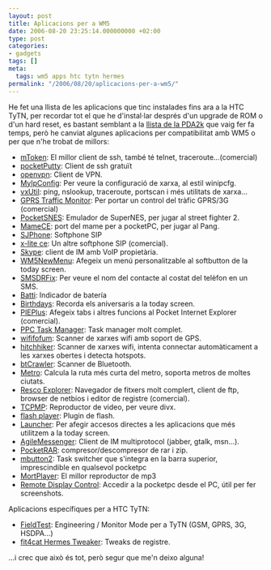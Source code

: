 ```yaml
---
layout: post
title: Aplicacions per a WM5
date: 2006-08-20 23:25:14.000000000 +02:00
type: post
categories:
- gadgets
tags: []
meta:
  tags: wm5 apps htc tytn hermes
permalink: "/2006/08/20/aplicacions-per-a-wm5/"
---
```

He fet una llista de les aplicacions que tinc instalades fins ara a la HTC TyTN, per recordar tot el que he d'instal·lar després d'un upgrade de ROM o d'un hard reset, es bastant semblant a la [llista de la PDA2k](/blog/2005/05/22/nova-versio-de-la-rom-de-la-pda2k/) que vaig fer fa temps, però he canviat algunes aplicacions per compatibilitat amb WM5 o per que n'he trobat de millors:

- [mToken](http://www.choung.net/mToken/): El millor client de ssh, també té telnet, traceroute...(comercial)
- [pocketPutty](http://www.pocketputty.net/): Client de ssh gratuït
- [openvpn](http://www.ziggurat29.com/OVPNPPCAlpha/OVPNPPCAlpha.htm): Client de VPN.
- [MyIpConfig](http://myipconfig.sourceforge.net/): Per veure la configuració de xarxa, al estil winipcfg.
- [vxUtil](http://www.cam.com/vxutil_pers.html): ping, nslookup, traceroute, portscan i més utilitats de xarxa...
- [GPRS Traffic Monitor](http://www.efficasoft.com/gprsmonitorppc.html): Per portar un control del tràfic GPRS/3G (comercial)
- [PocketSNES](http://paqpark.nuclearfallout.net/projects/pocketsnes.php): Emulador de SuperNES, per jugar al street fighter 2.
- [MameCE](http://www.mameworld.net/mamece3/): port del mame per a pocketPC, per jugar al Pang.
- [SJPhone](http://www.sjlabs.com/sjp.html): Softphone SIP
- [x-lite ce](http://forum.xda-developers.com/viewtopic.php?t=58154): Un altre softphone SIP (comercial).
- [Skype](http://www.skype.com/download/skype/mobile/): client de IM amb VoIP propietària.
- [WM5NewMenu](http://www.saman-cz.com/ppc/nmnovrw.html): Afegeix un menú personalitzable al softbutton de la today screen.
- [SMSDRFix](http://www.saman-cz.com/ppc/drfovrw.html): Per veure el nom del contacte al costat del telèfon en un SMS.
- [Batti](http://pda.jasnapaka.com/batti/): Indicador de batería
- [Birthdays](http://pda.jasnapaka.com/birthdays/): Recorda els aniversaris a la today screen.
- [PIEPlus](http://www.reensoft.com/PIEPlus/): Afegeix tabs i altres funcions al Pocket Internet Explorer (comercial).
- [PPC Task Manager](http://buzzdev.net/component/option,com_simpleboard/Itemid,59/func,view/id,18571/catid,27/limit,15/limitstart,0/): Task manager molt complet.
- [wififofum](http://www.aspecto-software.com/rw/applications/wififofum/): Scanner de xarxes wifi amb soport de GPS.
- [hitchhiker](http://www.kasuei.com/hitchhiker/): Scanner de xarxes wifi, intenta connectar automàticament a les xarxes obertes i detecta hotspots.
- [btCrawler](http://www.silentservices.de/btCrawler.html): Scanner de Bluetooth.
- [Metro](http://www.nanika.net/Metro/): Calcula la ruta més curta del metro, soporta metros de moltes ciutats.
- [Resco Explorer](http://www.resco.net/pocketpc/explorer/default.asp): Navegador de fitxers molt complert, client de ftp, browser de netbios i editor de registre (comercial).
- [TCPMP](http://tcpmp.corecodec.org/): Reproductor de video, per veure divx.
- [flash player](http://www.adobe.com/products/flashplayer_pocketpc/): Plugin de flash.
- [Launcher](http://www.scottandmichelle.net/scott/cestuff.html): Per afegir accesos directes a les aplicacions que més utilitzem a la today screen.
- [AgileMessenger](http://www.agilemobile.com/agile_messenger.html): Client de IM multiprotocol (jabber, gtalk, msn...).
- [PocketRAR](http://www.rarlab.com/download.htm): compresor/descompresor de rar i zip.
- [mbutton2](http://www.trancreative.com/mb.aspx): Task switcher que s'integra en la barra superior, imprescindible en qualsevol pocketpc
- [MortPlayer](http://www.sto-helit.de/modules/edito/content.php?id=28): El millor reproductor de mp3
- [Remote Display Control](http://www.microsoft.com/technet/prodtechnol/wce/downloads/ppctoys.mspx): Accedir a la pocketpc desde el PC, útil per fer screenshots.

Aplicacions específiques per a HTC TyTN:

- [FieldTest](http://forum.xda-developers.com/viewtopic.php?t=59464): Engineering / Monitor Mode per a TyTN (GSM, GPRS, 3G, HSDPA...)
- [fit4cat Hermes Tweaker](http://www.fit4cat.de/thread.php?threadid=56): Tweaks de registre.

...i crec que això és tot, però segur que me'n deixo alguna!

